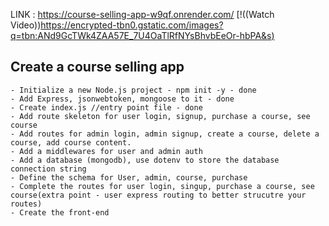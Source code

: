 LINK : https://course-selling-app-w9qf.onrender.com/
[!((Watch Video))[https://encrypted-tbn0.gstatic.com/images?q=tbn:ANd9GcTWk4ZAA57E_7U4OaTlRfNYsBhvbEeOr-hbPA&s)]([https://github.com/Prayush09/course_selling/blob/main/courseSellingAppDemo.mkv])

## Create a course selling app

    - Initialize a new Node.js project - npm init -y - done
    - Add Express, jsonwebtoken, mongoose to it - done
    - Create index.js //entry point file - done
    - Add route skeleton for user login, signup, purchase a course, see course
    - Add routes for admin login, admin signup, create a course, delete a course, add course content.
    - Add a middlewares for user and admin auth
    - Add a database (mongodb), use dotenv to store the database connection string 
    - Define the schema for User, admin, course, purchase
    - Complete the routes for user login, singup, purchase a course, see course(extra point - user express routing to better strucutre your routes)
    - Create the front-end
